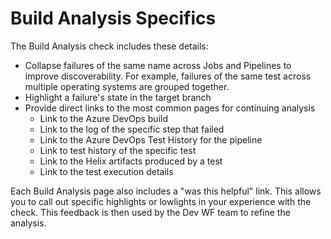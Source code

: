 # Build Analysis Specifics

The Build Analysis check includes these details:

- Collapse failures of the same name across Jobs and Pipelines to improve discoverability. For example, failures of the same test across multiple operating systems are grouped together. 
- Highlight a failure's state in the target branch
- Provide direct links to the most common pages for continuing analysis
  - Link to the Azure DevOps build
  - Link to the log of the specific step that failed
  - Link to the Azure DevOps Test History for the pipeline
  - Link to test history of the specific test
  - Link to the Helix artifacts produced by a test
  - Link to the test execution details 

Each Build Analysis page also includes a "was this helpful" link. This allows you to call out specific highlights or lowlights in your experience with the check. This feedback is then used by the Dev WF team to refine the analysis.
